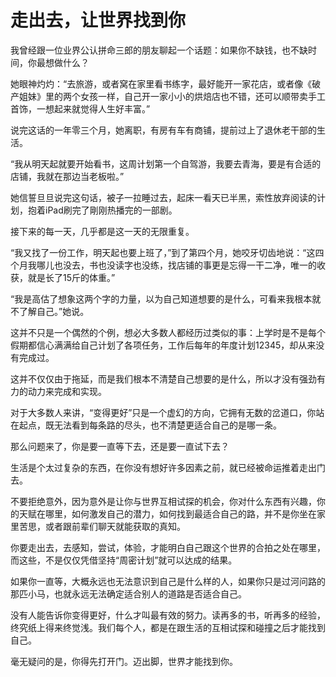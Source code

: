 # 走出去，让世界找到你

我曾经跟一位业界公认拼命三郎的朋友聊起一个话题：如果你不缺钱，也不缺时间，你最想做什么？ 

她眼神灼灼：“去旅游，或者窝在家里看书练字，最好能开一家花店，或者像《破产姐妹》里的两个女孩一样，自己开一家小小的烘焙店也不错，还可以顺带卖手工首饰，一想起来就觉得人生好丰富。” 

说完这话的一年零三个月，她离职，有房有车有商铺，提前过上了退休老干部的生活。 

“我从明天起就要开始看书，这周计划第一个自驾游，我要去青海，要是有合适的店铺，我就在那边当老板啦。” 

她信誓旦旦说完这句话，被子一拉睡过去，起床一看天已半黑，索性放弃阅读的计划，抱着iPad刷完了剛刚热播完的一部剧。 

接下来的每一天，几乎都是这一天的无限重复。 

“我又找了一份工作，明天起也要上班了，”到了第四个月，她咬牙切齿地说：“这四个月我哪儿也没去，书也没读字也没练，找店铺的事更是忘得一干二净，唯一的收获，就是长了15斤的体重。” 

“我是高估了想象这两个字的力量，以为自己知道想要的是什么，可看来我根本就不了解自己。”她说。 

这并不只是一个偶然的个例，想必大多数人都经历过类似的事：上学时是不是每个假期都信心满满给自己计划了各项任务，工作后每年的年度计划12345，却从来没有完成过。 

这并不仅仅由于拖延，而是我们根本不清楚自己想要的是什么，所以才没有强劲有力的动力来完成和实现。 

对于大多数人来讲，“变得更好”只是一个虚幻的方向，它拥有无数的岔道口，你站在起点，既无法看到每条路的尽头，也不清楚更适合自己的是哪一条。 

那么问题来了，你是要一直等下去，还是要一直试下去？ 

生活是个太过复杂的东西，在你没有想好许多因素之前，就已经被命运推着走出门去。 

不要拒绝意外，因为意外是让你与世界互相试探的机会，你对什么东西有兴趣，你的天赋在哪里，如何激发自己的潜力，如何找到最适合自己的路，并不是你坐在家里苦思，或者跟前辈们聊天就能获取的真知。 

你要走出去，去感知，尝试，体验，才能明白自己跟这个世界的合拍之处在哪里，而这些，不是仅仅凭借坚持“周密计划”就可以达成的结果。 

如果你一直等，大概永远也无法意识到自己是什么样的人，如果你只是过河问路的那匹小马，也就永远无法确定适合别人的道路是否适合自己。 

没有人能告诉你变得更好，什么才叫最有效的努力。读再多的书，听再多的经验，终究纸上得来终觉浅。我们每个人，都是在跟生活的互相试探和碰撞之后才能找到自己。 

毫无疑问的是，你得先打开门。迈出脚，世界才能找到你。